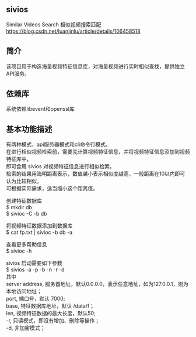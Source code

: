 ## sivios
Similar Videos Search 相似视频搜索匹配  
https://blog.csdn.net/luanjinlu/article/details/106458518


## 简介 
该项目用于构造海量视频特征信息库，对海量视频进行实时相似查找，提供独立API服务。

## 依赖库 
系统依赖libevent和openssl库

## 基本功能描述
有两种模式，api服务器模式和cli命令行模式。  
在进行相似视频检索前，需要先计算视频特征信息，并将视频特征信息添加到视频特征库中，  
即可食用 sivios 对视频特征信息进行相似检索。  
检索的结果用海明距离表示，数值越小表示相似度越高，一般距离在10以内即可认为比较相似，  
可根据实际需求，适当缩小这个距离值。  
  
创建特征数据库  
$ mkdir db  
$ sivioc -C -b db  

将视频特征数据添加到数据库  
$ cat fp.txt | sivioc -b db -a  

查看更多帮助信息  
$ sivioc -h  

sivios 启动需要如下参数  
$ sivios -a <server address> -p <port> -b <base> -n <len> -r -d  
其中	 
  server address, 服务器地址，默认0.0.0.0，表示任意地址，如为127.0.0.1，则为本地访问地址；    
  port, 端口号，默认 7000;  
  base, 特征数据库地址，默认 /data/f；  
  len,  视频特征数据的最大长度，默认50;  
  -r,   只读模式，即沒有增加、刪除等操作；  
  -d,   非加密模式；  
